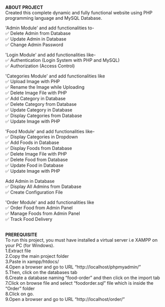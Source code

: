 **ABOUT PROJECT**</br>
Created this complete dynamic and fully functional website using PHP programming language and MySQL Database.

'Admin Module' and add functionalities to-<br>
✅  Delete Admin from Database<br>
✅  Update Admin in Database<br>
✅  Change Admin Password<br>

'Login Module' and add functionalities like-<br>
✅  Authentication (Login System with PHP and MySQL)<br>
✅  Authorization (Access Control)<br>

'Categories Module' and add functionalities like<br>
✅  Upload Image with PHP<br>
✅  Rename the Image while Uploading<br>
✅  Delete Image File with PHP<br>
✅  Add Category in Database<br>
✅  Delete Category from Database<br>
✅  Update Category in Database<br>
✅  Display Categories from Database<br>
✅  Update Image with PHP<br>

'Food Module' and add functionalities like-<br>
✅  Display Categories in Dropdown<br>
✅  Add Foods in Database<br>
✅  Display Foods from Database<br>
✅  Delete Image File with PHP<br>
✅  Delete Food from Database<br>
✅  Update Food in Database<br>
✅  Update Image with PHP<br>

Add Admin in Database<br>
✅  Display All Admins from Database<br>
✅  Create Configuration File<br>

'Order Module' and add functionalities like<br>
✅  Order Food from Admin Panel<br>
✅  Manage Foods from Admin Panel<br>
✅  Track Food Delivery<br><br>

**PREREQUISITE**</br>
To run this project, you must have installed a virtual server i.e XAMPP on your PC (for Windows).<br>
1.Extract file<br>
2.Copy the main project folder<br>
3.Paste in xampp/htdocs/<br>
4.Open a browser and go to URL “http://localhost/phpmyadmin/”<br>
5.Then, click on the databases tab<br>
6.Create a database naming “food-order” and then click on the import tab<br>
7.Click on browse file and select “foodorder.sql” file which is inside the “Order” folder<br>
8.Click on go.<br>
9.Open a browser and go to URL “http://localhost/order/”<br>

